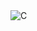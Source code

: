 <img alt="C" src="https://img.shields.io/badge/C-239120.svg?style=for-the-badge&logo=C&logoColor=black"/>
